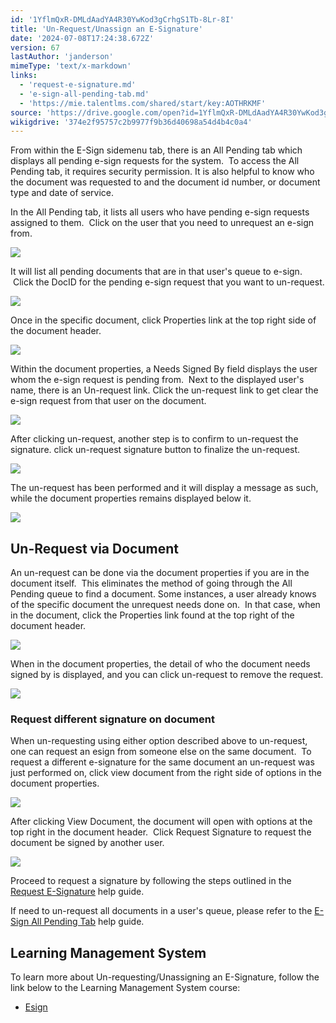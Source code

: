 ```yaml
---
id: '1YflmQxR-DMLdAadYA4R30YwKod3gCrhgS1Tb-8Lr-8I'
title: 'Un-Request/Unassign an E-Signature'
date: '2024-07-08T17:24:38.672Z'
version: 67
lastAuthor: 'janderson'
mimeType: 'text/x-markdown'
links:
  - 'request-e-signature.md'
  - 'e-sign-all-pending-tab.md'
  - 'https://mie.talentlms.com/shared/start/key:AOTHRKMF'
source: 'https://drive.google.com/open?id=1YflmQxR-DMLdAadYA4R30YwKod3gCrhgS1Tb-8Lr-8I'
wikigdrive: '374e2f95757c2b9977f9b36d40698a54d4b4c0a4'
---
```

From within the E-Sign sidemenu tab, there is an All Pending tab which displays all pending e-sign requests for the system.  To access the All Pending tab, it requires security permission. It is also helpful to know who the document was requested to and the document id number, or document type and date of service.

In the All Pending tab, it lists all users who have pending e-sign requests assigned to them.  Click on the user that you need to unrequest an e-sign from.

![](../un-request-unassign-an-e-signature.assets/24a467b16ee736d52bae0e68fd06a021.png)

It will list all pending documents that are in that user's queue to e-sign.  Click the DocID for the pending e-sign request that you want to un-request.

![](../un-request-unassign-an-e-signature.assets/f611cfc52a968eb0d397a8d1a5004121.png)

Once in the specific document, click Properties link at the top right side of the document header.

![](../un-request-unassign-an-e-signature.assets/df6a489b1eb9f2009465c8706e63ed8b.png)

Within the document properties, a Needs Signed By field displays the user whom the e-sign request is pending from.  Next to the displayed user's name, there is an Un-request link. Click the un-request link to get clear the e-sign request from that user on the document.

![](../un-request-unassign-an-e-signature.assets/48e6b587b4b0c2600118555e1575eb86.png)

After clicking un-request, another step is to confirm to un-request the signature. click un-request signature button to finalize the un-request.

![](../un-request-unassign-an-e-signature.assets/15be592da0334baa291d3bf733ed9d00.png)

The un-request has been performed and it will display a message as such, while the document properties remains displayed below it.

![](../un-request-unassign-an-e-signature.assets/61ea869a73572908db450c09f67a724d.png)

## Un-Request via Document

An un-request can be done via the document properties if you are in the document itself.  This eliminates the method of going through the All Pending queue to find a document. Some instances, a user already knows of the specific document the unrequest needs done on.  In that case, when in the document, click the Properties link found at the top right of the document header.

![](../un-request-unassign-an-e-signature.assets/1727a829f0888614d055cd349a7dc999.png)

When in the document properties, the detail of who the document needs signed by is displayed, and you can click un-request to remove the request.

![](../un-request-unassign-an-e-signature.assets/858718b35075e491e490a5cddd8c480c.png)

### Request different signature on document

When un-requesting using either option described above to un-request, one can request an esign from someone else on the same document.  To request a different e-signature for the same document an un-request was just performed on, click view document from the right side of options in the document properties.

![](../un-request-unassign-an-e-signature.assets/2cf3451bf35683dc0c79bd822ee635fc.png)

After clicking View Document, the document will open with options at the top right in the document header.  Click Request Signature to request the document be signed by another user.

![](../un-request-unassign-an-e-signature.assets/0b9feca2d4de93cb82e874d99b5668e6.png)

Proceed to request a signature by following the steps outlined in the [Request E-Signature](request-e-signature.md) help guide.

If need to un-request all documents in a user's queue, please refer to the [E-Sign All Pending Tab](e-sign-all-pending-tab.md) help guide.

## Learning Management System

To learn more about Un-requesting/Unassigning an E-Signature, follow the link below to the Learning Management System course:

* [Esign](https://mie.talentlms.com/shared/start/key:AOTHRKMF)
